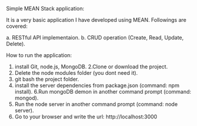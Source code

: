 Simple MEAN Stack application:

It is a very basic application I have developed using MEAN. Followings are covered:

  a. RESTful API implementaion.
  b. CRUD operation (Create, Read, Update, Delete).
  
  How to run the application:
  
  1. install Git, node.js, MongoDB.
  2.Clone or download the project.
  3. Delete the node modules folder (you dont need it).
  4. git bash the project folder.
  5. install the server dependencies from package.json (command: npm install).
  6.Run mongoDB demon in another command prompt (command: mongod).
  7. Run the node server in another command prompt (command: node server).
  8. Go to your browser and write the url: http://localhost:3000
  
  
